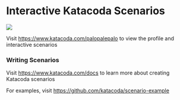 # Interactive Katacoda Scenarios

[![](http://shields.katacoda.com/katacoda/palopalepalo/count.svg)](https://www.katacoda.com/palopalepalo "Get your profile on Katacoda.com")

Visit https://www.katacoda.com/palopalepalo to view the profile and interactive scenarios

### Writing Scenarios
Visit https://www.katacoda.com/docs to learn more about creating Katacoda scenarios

For examples, visit https://github.com/katacoda/scenario-example
